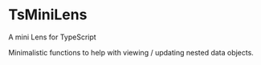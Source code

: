 # TsMiniLens
A mini Lens for TypeScript

Minimalistic functions to help with viewing / updating nested data objects.

